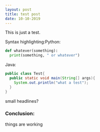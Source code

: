 ```yaml
---
layout: post
title: test post
date: 10-10-2019
---
```

This is just a test. 

Syntax highlighting:Python:

```python
def whatever(something):
  print(something, " or whatever")
```
Java:
```java
public class Test{
  public static void main(String[] args){
    System.out.println("what a test");
  }
}
```

small headlines?

### Conclusion:

things are working
